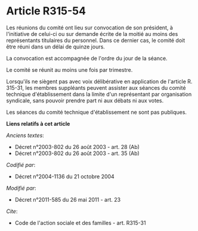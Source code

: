 # Article R315-54

Les réunions du comité ont lieu sur convocation de son président, à l'initiative de celui-ci ou sur demande écrite de la
moitié au moins des représentants titulaires du personnel. Dans ce dernier cas, le comité doit être réuni dans un délai de
quinze jours. 

La convocation est accompagnée de l'ordre du jour de la séance. 

Le comité se réunit au moins une fois par trimestre. 

Lorsqu'ils ne siègent pas avec voix délibérative en application de l'article R. 315-31, les membres suppléants peuvent
assister aux séances du comité technique d'établissement dans la limite d'un représentant par organisation syndicale, sans
pouvoir prendre part ni aux débats ni aux votes. 

Les séances du comité technique d'établissement ne sont pas publiques.

**Liens relatifs à cet article**

_Anciens textes_:

  - Décret n°2003-802 du 26 août 2003 - art. 28 (Ab)
  - Décret n°2003-802 du 26 août 2003 - art. 35 (Ab)

_Codifié par_:

  - Décret n°2004-1136 du 21 octobre 2004

_Modifié par_:

  - Décret n°2011-585 du 26 mai 2011 - art. 23

_Cite_:

  - Code de l'action sociale et des familles - art. R315-31
